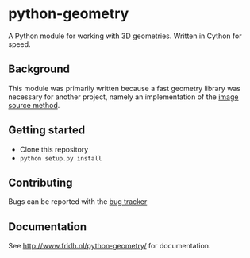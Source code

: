 # python-geometry

A Python module for working with 3D geometries. Written in Cython for speed.


## Background

This module was primarily written because a fast geometry library was necessary 
for another project, namely an implementation of the [image source method](https://github.com/FRidh/ism).

## Getting started

* Clone this repository
* `python setup.py install`

## Contributing

Bugs can be reported with the [bug tracker](https://github.com/FRidh/python-geometry/issues)

## Documentation

See http://www.fridh.nl/python-geometry/ for documentation.

